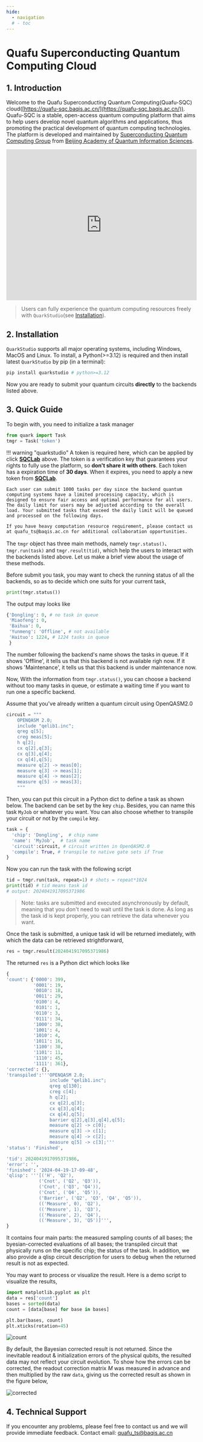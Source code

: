 ```yaml
---
hide:
  - navigation
  # - toc
---
```


<!-- ![SystemQ](image/aniatom.gif){ .center } -->

# Quafu Superconducting Quantum Computing Cloud


## 1. Introduction
Welcome to the Quafu Superconducting Quantum Computing(Quafu-SQC) cloud([https://quafu-sqc.baqis.ac.cn/](https://quafu-sqc.baqis.ac.cn/)). Quafu-SQC is a stable, open-access quantum computing platform that aims to help users develop novel quantum algorithms and applications, thus promoting the practical development of quantum computing technologies. The platform is developed and maintained by [Superconducting Quantum Computing Group](http://sqc.baqis.ac.cn/) from [Beijing Academy of Quantum Information Sciences](http://baqis.ac.cn/).

<iframe
    width=100% 
    height=400px
    src="https://quafu-sqc.baqis.ac.cn"  
    frameborder=0  
    allowfullscreen>
</iframe>

> Users can fully experience the quantum computing resources freely with `QuarkStudio`(see [Installation](#2-installation)).


## 2. Installation
`QuarkStudio` supports all major operating systems, including Windows, MacOS and Linux. To install, a Python(>=3.12) is required and then install latest `QuarkStudio` by pip (in a terminal):

```bash
pip install quarkstudio # python>=3.12
```

Now you are ready to submit your quantum circuits **directly** to the backends listed above.


## 3. Quick Guide
To begin with, you need to initialize a task manager

```python
from quark import Task
tmgr = Task('token')
```
!!! warning "quarkstudio"
    A token is required here, which can be applied by click [**SQCLab**](https://quafu-sqc.baqis.ac.cn/login) above. The token is a verification key that guarantees your rights to fully use the platform, so **don't share it with others**. Each token has a expiration time of **30 days**. When it expires, you need to apply a new token from [**SQCLab**](https://quafu-sqc.baqis.ac.cn/login). 


    Each user can submit 1000 tasks per day since the backend quantum computing systems have a limited processing capacity, which is designed to ensure fair access and optimal performance for all users. The daily limit for users may be adjusted according to the overall load. Your submitted tasks that exceed the daily limit will be queued and processed on the following days. 

    If you have heavy computation resource requirement, please contact us at quafu_ts@baqis.ac.cn for additional collaboration opportunities.


The `tmgr` object has three main methods, namely `tmgr.status()`、`tmgr.run(task)` and `tmgr.result(tid)`, which help the users to interact with the backends listed above. Let us make a brief view about the usage of these methods.


Before submit you task, you may want to check the running status of all the backends, so as to decide which one suits for your current task,

```python
print(tmgr.status())
```

The output may looks like

```python
{'Dongling': 0, # no task in queue
 'Miaofeng': 0,
 'Baihua': 0,
 'Yunmeng': 'Offline', # not available
 'Haituo': 1224, # 1224 tasks in queue
 }
```
 
The number following the backend's name shows the tasks in queue. If it shows 'Offline', it tells us that this backend is not available righ now. If it shows 'Maintenance', it tells us that this backend is under maintenance now.

Now, With the information from `tmgr.status()`, you can choose a backend without too many tasks in queue, or estimate a waiting time if you want to run one a specific backend.

Assume that you've already written a quantum circuit using OpenQASM2.0

```python
circuit = """
    OPENQASM 2.0;
    include "qelib1.inc";  
    qreg q[5];
    creg meas[5];
    h q[2];
    cx q[2],q[3];
    cx q[3],q[4];
    cx q[4],q[5];
    measure q[2] -> meas[0];
    measure q[3] -> meas[1];
    measure q[4] -> meas[2];
    measure q[5] -> meas[3];
    """
```

Then, you can put this circuit in a Python dict to define a task as shown below. The backend can be set by the key `chip`. Besides, you can name this task `MyJob` or whatever you want. You can also choose whether to transpile your circuit or not by the `compile` key. 
<!-- If you want to get the bayesian-corrected evaluations of all bases, you can set the `correct` key to `True`(Bayesian correction is not performed by default, so this option has no effect for now). -->

```python
task = {
  'chip': 'Dongling',  # chip name
  'name': 'MyJob',  # task name
  'circuit':circuit, # circuit written in OpenQASM2.0
  'compile': True, # transpile to native gate sets if True
}
```

Now you can run the task with the following script

```python
tid = tmgr.run(task, repeat=1) # shots = repeat*1024
print(tid) # tid means task id
# output: 2024041917095371986
```

> Note: tasks are submitted and executed asynchronously by default, meaning that you don't need to wait until the task is done. As long as the task id is kept properly, you can retrieve the data whenever you want. 

Once the task is submitted, a unique task id will be returned imediately, with which the data can be retrieved strightforward,
```python
res = tmgr.result(2024041917095371986)
```

The returned `res` is a Python dict which looks like

```python
{
'count': {'0000': 399,
          '0001': 19,
          '0010': 18,
          '0011': 29,
          '0100': 4,
          '0101': 1,
          '0110': 3,
          '0111': 34,
          '1000': 38,
          '1001': 4,
          '1010': 4,
          '1011': 16,
          '1100': 38,
          '1101': 11,
          '1110': 45,
          '1111': 361},
'corrected': {},
'transpiled':'''OPENQASM 2.0;
                include "qelib1.inc";
                qreg q[130];
                creg c[4];
                h q[2];
                cx q[2],q[3];
                cx q[3],q[4];
                cx q[4],q[5];
                barrier q[2],q[3],q[4],q[5];
                measure q[2] -> c[0];
                measure q[3] -> c[1];
                measure q[4] -> c[2];
                measure q[5] -> c[3];'''
'status': 'Finished',

'tid': 2024041917095371986,
'error': '', 
'finished': '2024-04-19-17-09-48',
'qlisp': '''[('H', 'Q2'),
            ('Cnot', ('Q2', 'Q3')),
            ('Cnot', ('Q3', 'Q4')),
            ('Cnot', ('Q4', 'Q5')),
            ('Barrier', ('Q2', 'Q3', 'Q4', 'Q5')),
            (('Measure', 0), 'Q2'),
            (('Measure', 1), 'Q3'),
            (('Measure', 2), 'Q4'),
            (('Measure', 3), 'Q5')]''',
}

```

It contains four main parts: the measured sampling counts of all bases; the byesian-corrected evaluations of all bases; the transpiled circuit that physically runs on the specific chip; the status of the task. In addition, we also provide a qlisp circuit description for users to debug when the returned result is not as expected.

You may want to process or visualize the result. Here is a demo script to visualize the results,

```python
import matplotlib.pyplot as plt
data = res['count']
bases = sorted(data)
count = [data[base] for base in bases]

plt.bar(bases, count)
plt.xticks(rotation=45)
```

![count](usage/2024041917095371986.jpg)

By default, the Bayesian corrected result is not returned. Since the inevitable readout & initialization errors of the physical qubits, the resulted data may not reflect your circuit evolution. To show how the errors can be corrected, the readout correction matrix $M$ was measured in advance and then multiplied by the raw `data`, giving us the corrected result as shown in the figure below,

![corrected](usage/2024041917095371986_corrected.jpg)

<!-- >For more information about the topic, see [Bayesian Correction](https://www.yuque.com/wuming-6g8w2/ghzgfk/um1z1x474lgihb2w?singleDoc# ) -->



## 4. Technical Support

If you encounter any problems, please feel free to contact us and we will provide immediate feedback.
Contact email: quafu_ts@baqis.ac.cn

